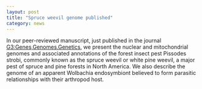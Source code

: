 ```yaml
---  
layout: post  
title: "Spruce weevil genome published"
category: news  
---  
```


In our peer-reviewed manuscript, just published in the journal [G3:Genes,Genomes,Genetics](https://doi.org/10.1093/g3journal/jkac038), we present the nuclear and mitochondrial genomes and associated annotations of the forest insect pest Pissodes strobi, commonly known as the spruce weevil or white pine weevil, a major pest of spruce and pine forests in North America. We also describe the genome of an apparent Wolbachia endosymbiont believed to form parasitic relationships with their arthropod host.
